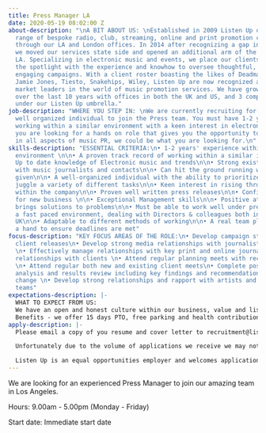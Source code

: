 ```yaml
---
title: Press Manager LA
date: 2020-05-19 08:02:00 Z
about-description: "\nA BIT ABOUT US: \nEstablished in 2009 Listen Up offer a tailored
  range of bespoke radio, club, streaming, online and print promotion campaigns globally
  through our LA and London offices. In 2014 after recognizing a gap in the market
  we moved our services state side and opened an additional arm of the business in
  LA. Specializing in electronic music and events, we place our clients directly in
  the spotlight with the experience and knowhow to oversee thoughtful, effective and
  engaging campaigns. With a client roster boasting the likes of Deadmau5, Marshmello,
  Jamie Jones, Tiesto, Snakehips, Wiley, Listen Up are now recognized as one of the
  market leaders in the world of music promotion services. We have grown massively
  over the last 10 years with offices in both the UK and US, and 3 companies working
  under our Listen Up umbrella."
job-description: "WHERE YOU STEP IN: \nWe are currently recruiting for an experienced,
  well organized individual to join the Press team. You must have 1-2 years' experience
  working within a similar environment with a keen interest in electronic music. If
  you are looking for a hands on role that gives you the opportunity to be involved
  in all aspects of music PR, we could be what you are looking for.\n"
skills-description: "ESSENTIAL CRITERIA:\n• 1-2 years' experience within a similar
  environment \n\n• A proven track record of working within a similar industry\n\n•
  Up to date knowledge of Electronic music and trends\n\n• Strong existing relationships
  with music journalists and contacts\n\n• Can hit the ground running with the roster
  given\n\n• A well-organized individual with the ability to prioritize workload and
  juggle a variety of different tasks\n\n• Keen interest in rising through the ranks
  within the company\n\n• Proven well written press releases\n\n• Confidence in pitching
  for new business \n\n• Exceptional Management skills\n\n• Positive attitude and
  brings solutions to problems\n\n• Must be able to work well under pressure within
  a fast paced environment, dealing with Directors & colleagues both in the US and
  UK\n\n• Adaptable to different methods of working\n\n• A real team player - lending
  a hand to ensure deadlines are met"
focus-description: "KEY FOCUS AREAS OF THE ROLE:\n• Develop campaign strategies for
  client releases\n• Develop strong media relationships with journalists in the industry
  \n• Effectively manage relationships with key print and online journalists\n• Build
  relationships with clients \n• Attend regular planning meets with record labels
  \n• Attend regular both new and existing client meets\n• Complete post campaign
  analysis and results review including key findings and recommendations for future
  change \n• Develop strong relationships and rapport with artists and management
  teams"
expectations-description: |-
  WHAT TO EXPECT FROM US:
  We have an open and honest culture within our business, value and listen to our staff whilst maintaining a fun working environment, encourage new ideas and offer career progression. Our staff events are legendary and you will be joining our well established team where you will be given genuine care and support from your colleagues and Directors.
  Benefits - we offer 15 days PTO, free parking and health contribution after 90 days' continuous service.
apply-description: |-
  Please email a copy of you resume and cover letter to recruitment@listen-up biz.

  Unfortunately due to the volume of applications we receive we may not be able to respond to all applications but thank you for your interest in working with us, please keep an eye out on our website for any future opportunities.

  Listen Up is an equal opportunities employer and welcomes applications from all suitably qualified persons regardless of their race, sex, disability, religion/belief, sexual orientation or age.
---
```


We are looking for an experienced Press Manager to join our amazing team in Los Angeles.

Hours: 9.00am - 5.00pm (Monday - Friday)

Start date: Immediate start date 
